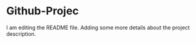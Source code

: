 # Github-Projec

I am editing the README file. Adding some more details about the project description.
